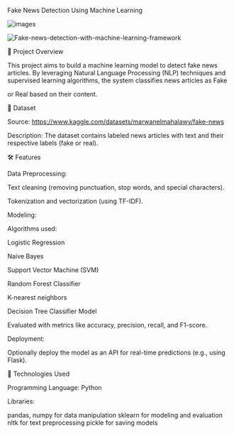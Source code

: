 Fake News Detection Using Machine Learning

![images](https://github.com/user-attachments/assets/1466a54b-5120-474c-9cf6-1f1395af93c1)



![Fake-news-detection-with-machine-learning-framework](https://github.com/user-attachments/assets/2545127e-2ec3-489e-8d71-398f72cd4779)




📌 Project Overview


This project aims to build a machine learning model to detect fake news articles. By leveraging Natural Language Processing (NLP) techniques and supervised learning algorithms, the system classifies news articles as Fake 

or Real based on their content.



📂 Dataset


Source: https://www.kaggle.com/datasets/marwanelmahalawy/fake-news

Description: The dataset contains labeled news articles with text and their respective labels (fake or real).



🛠️ Features

Data Preprocessing:

  Text cleaning (removing punctuation, stop words, and special characters).
  
  Tokenization and vectorization (using TF-IDF).

  
Modeling:

 Algorithms used:
 
   Logistic Regression
   
   Naive Bayes
   
   Support Vector Machine (SVM)
   
   Random Forest Classifier
   
   K-nearest neighbors
   
   Decision Tree Classifier Model
   
   Evaluated with metrics like accuracy, precision, recall, and F1-score.


   
Deployment:

  Optionally deploy the model as an API for real-time predictions (e.g., using Flask).

  
🔧 Technologies Used


  Programming Language: Python

  
  Libraries:
  
  pandas, numpy for data manipulation
  sklearn for modeling and evaluation
  nltk for text preprocessing
  pickle for saving models



